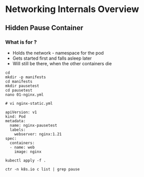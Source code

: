 # Networking Internals Overview 

## Hidden Pause Container 

### What is for ? 

  * Holds the network - namespace for the pod 
  * Gets started first and falls asleep later 
  * Will still be there, when the other containers die 

```
cd 
mkdir -p manifests 
cd manifests 
mkdir pausetest
cd pausetest
nano 01-nginx.yml
```

```
# vi nginx-static.yml 

apiVersion: v1
kind: Pod
metadata:
  name: nginx-pausetest
  labels:
    webserver: nginx:1.21
spec:
  containers:
  - name: web
    image: nginx
```

```
kubectl apply -f .

ctr -n k8s.io c list | grep pause
```
